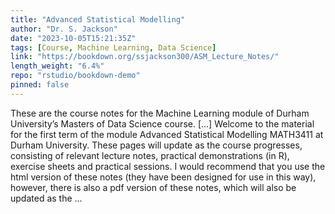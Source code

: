```yaml
---
title: "Advanced Statistical Modelling"
author: "Dr. S. Jackson"
date: "2023-10-05T15:21:35Z"
tags: [Course, Machine Learning, Data Science]
link: "https://bookdown.org/ssjackson300/ASM_Lecture_Notes/"
length_weight: "6.4%"
repo: "rstudio/bookdown-demo"
pinned: false
---
```


These are the course notes for the Machine Learning module of Durham University’s Masters of Data Science course. [...] Welcome to the material for the first term of the module Advanced Statistical Modelling MATH3411 at Durham University. These pages will update as the course progresses, consisting of relevant lecture notes, practical demonstrations (in R), exercise sheets and practical sessions. I would recommend that you use the html version of these notes (they have been designed for use in this way), however, there is also a pdf version of these notes, which will also be updated as the ...

